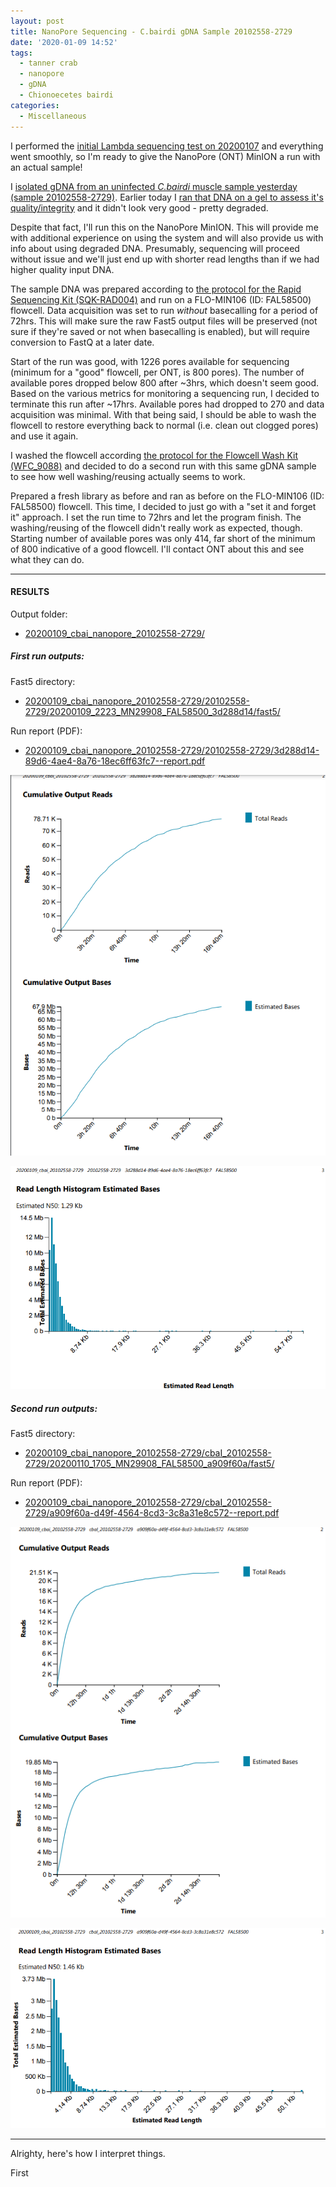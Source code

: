 ```yaml
---
layout: post
title: NanoPore Sequencing - C.bairdi gDNA Sample 20102558-2729
date: '2020-01-09 14:52'
tags:
  - tanner crab
  - nanopore
  - gDNA
  - Chionoecetes bairdi
categories:
  - Miscellaneous
---
```

I performed the [initial Lambda sequencing test on 20200107](https://robertslab.github.io/sams-notebook/2020/01/07/NanoPore-Sequencing-Initial-NanoPore-MinION-Lambda-Sequencing-Test.html) and everything went smoothly, so I'm ready to give the NanoPore (ONT) MinION a run with an actual sample!

I [isolated gDNA from an uninfected _C.bairdi_ muscle sample yesterday (sample 20102558-2729)](https://robertslab.github.io/sams-notebook/2020/01/08/DNA-Isolation-and-Quantification-C.bairdi-gDNA-from-EtOH-Preserved-Tissue.html). Earlier today I [ran that DNA on a gel to assess it's quality/integrity](https://robertslab.github.io/sams-notebook/2020/01/09/DNA-Quality-Assessment-Agarose-Gel-and-NanoDrop-on-C.bairdi-gDNA.html) and it didn't look very good - pretty degraded.

Despite that fact, I'll run this on the NanoPore MinION. This will provide me with additional experience on using the system and will also provide us with info about using degraded DNA. Presumably, sequencing will proceed without issue and we'll just end up with shorter read lengths than if we had higher quality input DNA.

The sample DNA was prepared according to [the protocol for the Rapid Sequencing Kit (SQK-RAD004)](https://github.com/RobertsLab/resources/blob/master/protocols/Commercial_Protocols/Nanopore_rapid-sequencing-sqk-rad004-RSE_9046_v1_revM_14Aug2019-minion.pdf) and run on a FLO-MIN106 (ID: FAL58500) flowcell. Data acquisition was set to run _without_ basecalling for a period of 72hrs. This will make sure the raw Fast5 output files will be preserved (not sure if they're saved or not when basecalling is enabled), but will require conversion to FastQ at a later date.

Start of the run was good, with 1226 pores available for sequencing (minimum for a "good" flowcell, per ONT, is 800 pores). The number of available pores dropped below 800 after ~3hrs, which doesn't seem good. Based on the various metrics for monitoring a sequencing run, I decided to terminate this run after ~17hrs. Available pores had dropped to 270 and data acquisition was minimal. With that being said, I should be able to wash the flowcell to restore everything back to normal (i.e. clean out clogged pores) and use it again.

I washed the flowcell according [the protocol for the Flowcell Wash Kit (WFC_9088)](https://github.com/RobertsLab/resources/blob/master/protocols/Commercial_Protocols/Nanopore_flow-cell-wash-kit-protocol-WFC_9088_v1_revF_18Sep2019-any.pdf) and decided to do a second run with this same gDNA sample to see how well washing/reusing actually seems to work.

Prepared a fresh library as before and ran as before on the FLO-MIN106 (ID: FAL58500) flowcell. This time, I decided to just go with a "set it and forget it" approach. I set the run time to 72hrs and let the program finish. The washing/reusing of the flowcell didn't really work as expected, though. Starting number of available pores was only 414, far short of the minimum of 800 indicative of a good flowcell. I'll contact ONT about this and see what they can do.


---

#### RESULTS

Output folder:

- [20200109_cbai_nanopore_20102558-2729/](https://gannet.fish.washington.edu/Atumefaciens/20200109_cbai_nanopore_20102558-2729/)

##### First run outputs:

Fast5 directory:

- [20200109_cbai_nanopore_20102558-2729/20102558-2729/20200109_2223_MN29908_FAL58500_3d288d14/fast5/](https://gannet.fish.washington.edu/Atumefaciens/20200109_cbai_nanopore_20102558-2729/20102558-2729/20200109_2223_MN29908_FAL58500_3d288d14/fast5/)

Run report (PDF):

- [20200109_cbai_nanopore_20102558-2729/20102558-2729/3d288d14-89d6-4ae4-8a76-18ec6ff63fc7--report.pdf](https://gannet.fish.washington.edu/Atumefaciens/20200109_cbai_nanopore_20102558-2729/20102558-2729/3d288d14-89d6-4ae4-8a76-18ec6ff63fc7--report.pdf)


![cbai nanopore first run cumulative read plots](https://github.com/RobertsLab/sams-notebook/blob/master/images/screencaps/20200109_cbai_nanopore_20102558-2729_output-plots_run-01.png?raw=true)


![cbai nanopore first run read length histograms](https://github.com/RobertsLab/sams-notebook/blob/master/images/screencaps/20200109_cbai_nanopore_20102558-2729_read-length-histo-plot_run-01.png?raw=true)

##### Second run outputs:

Fast5 directory:

- [20200109_cbai_nanopore_20102558-2729/cbaI_20102558-2729/20200110_1705_MN29908_FAL58500_a909f60a/fast5/](https://gannet.fish.washington.edu/Atumefaciens/20200109_cbai_nanopore_20102558-2729/cbaI_20102558-2729/20200110_1705_MN29908_FAL58500_a909f60a/fast5/)

Run report (PDF):

- [20200109_cbai_nanopore_20102558-2729/cbaI_20102558-2729/a909f60a-d49f-4564-8cd3-3c8a31e8c572--report.pdf](https://gannet.fish.washington.edu/Atumefaciens/20200109_cbai_nanopore_20102558-2729/cbaI_20102558-2729/a909f60a-d49f-4564-8cd3-3c8a31e8c572--report.pdf)

![cbai nanopore second run cumulative read plots](https://github.com/RobertsLab/sams-notebook/blob/master/images/screencaps/20200109_cbai_nanopore_20102558-2729_output-plots_run-02.png?raw=true)

![cbai nanopore second run read length histograms](https://github.com/RobertsLab/sams-notebook/blob/master/images/screencaps/20200109_cbai_nanopore_20102558-2729_read-length-histo-plot_run-02.png?raw=true)

---

Alrighty, here's how I interpret things.

First
